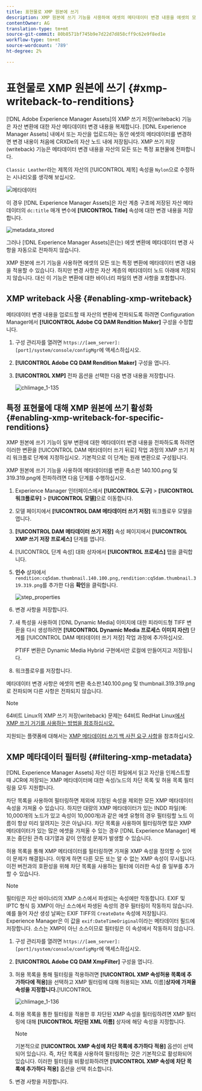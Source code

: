 ```yaml
---
title: 표현물로 XMP 원본에 쓰기
description: XMP 원본에 쓰기 기능을 사용하여 에셋의 메타데이터 변경 내용을 에셋의 모든 또는 특정 표현물에 전파하는 방법을 알아봅니다.
contentOwner: AG
translation-type: tm+mt
source-git-commit: 80b8571bf745b9e7d22d7d858cff9c62e9f8ed1e
workflow-type: tm+mt
source-wordcount: '789'
ht-degree: 2%

---
```



# 표현물로 XMP 원본에 쓰기 {#xmp-writeback-to-renditions}

[!DNL Adobe Experience Manager Assets]의 XMP 쓰기 저장(writeback) 기능은 자산 변환에 대한 자산 메타데이터 변경 내용을 복제합니다. [!DNL Experience Manager Assets] 내에서 또는 자산을 업로드하는 동안 에셋의 메타데이터를 변경하면 변경 내용이 처음에 CRXDe의 자산 노드 내에 저장됩니다. XMP 쓰기 저장(writeback) 기능은 메타데이터 변경 내용을 자산의 모든 또는 특정 표현물에 전파합니다.

`Classic Leather`라는 제목의 자산의 [!UICONTROL 제목] 속성을 `Nylon`으로 수정하는 시나리오를 생각해 보십시오.

![메타데이터](assets/metadata.png)

이 경우 [!DNL Experience Manager Assets]은 자산 계층 구조에 저장된 자산 메타데이터의 `dc:title` 매개 변수에 **[!UICONTROL Title]** 속성에 대한 변경 내용을 저장합니다.

![metadata_stored](assets/metadata_stored.png)

그러나 [!DNL Experience Manager Assets]은(는) 에셋 변환에 메타데이터 변경 사항을 자동으로 전파하지 않습니다.

XMP 원본에 쓰기 기능을 사용하면 에셋의 모든 또는 특정 변환에 메타데이터 변경 내용을 적용할 수 있습니다. 하지만 변경 사항은 자산 계층의 메타데이터 노드 아래에 저장되지 않습니다. 대신 이 기능은 변환에 대한 바이너리 파일의 변경 사항을 포함합니다.

## XMP writeback 사용 {#enabling-xmp-writeback}

메타데이터 변경 내용을 업로드할 때 자산의 변환에 전파되도록 하려면 Configuration Manager에서 **[!UICONTROL Adobe CQ DAM Rendition Maker]** 구성을 수정합니다.

1. 구성 관리자를 열려면 `https://[aem_server]:[port]/system/console/configMgr`에 액세스하십시오.
1. **[!UICONTROL Adobe CQ DAM Rendition Maker]** 구성을 엽니다.
1. **[!UICONTROL XMP]** 전파 옵션을 선택한 다음 변경 내용을 저장합니다.

   ![chlimage_1-135](assets/chlimage_1-346.png)

## 특정 표현물에 대해 XMP 원본에 쓰기 활성화 {#enabling-xmp-writeback-for-specific-renditions}

XMP 원본에 쓰기 기능이 일부 변환에 대한 메타데이터 변경 내용을 전파하도록 하려면 이러한 변환을 [!UICONTROL DAM 메타데이터 쓰기 뒤로] 작업 과정의 XMP 쓰기 처리 워크플로 단계에 지정하십시오. 기본적으로 이 단계는 원래 변환으로 구성됩니다.

XMP 원본에 쓰기 기능을 사용하여 메타데이터를 변환 축소판 140.100.png 및 319.319.png에 전파하려면 다음 단계를 수행하십시오.

1. Experience Manager 인터페이스에서 **[!UICONTROL 도구]** > **[!UICONTROL 워크플로우]** > **[!UICONTROL 모델]**&#x200B;으로 이동합니다.
1. 모델 페이지에서 **[!UICONTROL DAM 메타데이터 쓰기 저장]** 워크플로우 모델을 엽니다.
1. **[!UICONTROL DAM 메타데이터 쓰기 저장]** 속성 페이지에서 **[!UICONTROL XMP 쓰기 저장 프로세스]** 단계를 엽니다.
1. [!UICONTROL 단계 속성] 대화 상자에서 **[!UICONTROL 프로세스]** 탭을 클릭합니다.
1. **인수** 상자에서 `rendition:cq5dam.thumbnail.140.100.png,rendition:cq5dam.thumbnail.319.319.png`를 추가한 다음 **확인**&#x200B;을 클릭합니다.

   ![step_properties](assets/step_properties.png)

1. 변경 사항을 저장합니다.
1. 새 특성을 사용하여 [!DNL Dynamic Media] 이미지에 대한 피라미드형 TIFF 변환을 다시 생성하려면 **[!UICONTROL Dynamic Media 프로세스 이미지 자산]** 단계를 [!UICONTROL DAM 메타데이터 쓰기 저장] 작업 과정에 추가하십시오.

   PTIFF 변환은 Dynamic Media Hybrid 구현에서만 로컬에 만들어지고 저장됩니다.

1. 워크플로우를 저장합니다.

메타데이터 변경 사항은 에셋의 변환 축소판.140.100.png 및 thumbnail.319.319.png로 전파되며 다른 사항은 전파되지 않습니다.

>[!NOTE]
>
>64비트 Linux의 XMP 쓰기 저장(writeback) 문제는 64비트 RedHat Linux[에서 XMP 쓰기 거기를 사용하는 방법을 참조하십시오.](https://helpx.adobe.com/experience-manager/kb/enable-xmp-write-back-64-bit-redhat.html)
>
>지원되는 플랫폼에 대해서는 [XMP 메타데이터 쓰기 백 사전 요구 사항](/help/sites-deploying/technical-requirements.md#requirements-for-aem-assets-xmp-metadata-write-back)을 참조하십시오.

## XMP 메타데이터 필터링 {#filtering-xmp-metadata}

[!DNL Experience Manager Assets] 자산 이진 파일에서 읽고 자산을 인제스트할 때 JCR에 저장되는 XMP 메타데이터에 대한 속성/노드의 차단 목록 및 허용 목록 필터링을 모두 지원합니다.

차단 목록을 사용하여 필터링하면 제외에 지정된 속성을 제외한 모든 XMP 메타데이터 속성을 가져올 수 있습니다. 하지만 대량의 XMP 메타데이터가 있는 INDD 파일(예: 10,000개의 노드가 있고 속성이 10,000개)과 같은 에셋 유형의 경우 필터링할 노드 이름이 항상 미리 알려지는 것은 아닙니다. 차단 목록을 사용하여 필터링하면 많은 XMP 메타데이터가 있는 많은 에셋을 가져올 수 있는 경우 [!DNL Experience Manager] 배포는 중단된 관측 대기열과 같이 안정성 문제가 발생할 수 있습니다.

허용 목록을 통해 XMP 메타데이터를 필터링하면 가져올 XMP 속성을 정의할 수 있어 이 문제가 해결됩니다. 이렇게 하면 다른 모든 또는 알 수 없는 XMP 속성이 무시됩니다. 이전 버전과의 호환성을 위해 차단 목록을 사용하는 필터에 이러한 속성 중 일부를 추가할 수 있습니다.

>[!NOTE]
>
>필터링은 자산 바이너리의 XMP 소스에서 파생되는 속성에만 작동합니다. EXIF 및 IPTC 형식 등 XMP이 아닌 소스에서 파생된 속성의 경우 필터링이 작동하지 않습니다. 예를 들어 자산 생성 날짜는 EXIF TIFF의 `CreateDate` 속성에 저장됩니다. Experience Manager은 이 값을 `exif:DateTimeOriginal`이라는 메타데이터 필드에 저장합니다. 소스는 XMP이 아닌 소스이므로 필터링은 이 속성에서 작동하지 않습니다.

1. 구성 관리자를 열려면 `https://[aem_server]:[port]/system/console/configMgr`에 액세스하십시오.
1. **[!UICONTROL Adobe CQ DAM XmpFilter]** 구성을 엽니다.
1. 허용 목록을 통해 필터링을 적용하려면 **[!UICONTROL XMP 속성허용 목록에 추가하다에 적용]**&#x200B;을 선택하고 XMP 필터링에 대해 허용되는 XML 이름&#x200B;]**상자에 가져올 속성을 지정합니다.**[!UICONTROL 

   ![chlimage_1-136](assets/chlimage_1-347.png)

1. 허용 목록을 통한 필터링을 적용한 후 차단된 XMP 속성을 필터링하려면 XMP 필터링에 대해 **[!UICONTROL 차단된 XML 이름]** 상자에 해당 속성을 지정합니다.

   >[!NOTE]
   >
   >기본적으로 **[!UICONTROL XMP 속성에 차단 목록에 추가하다 적용]** 옵션이 선택되어 있습니다. 즉, 차단 목록을 사용하여 필터링하는 것은 기본적으로 활성화되어 있습니다. 이러한 필터링을 비활성화하려면 **[!UICONTROL XMP 속성에 차단 목록에 추가하다 적용]** 옵션을 선택 취소합니다.

1. 변경 사항을 저장합니다.
